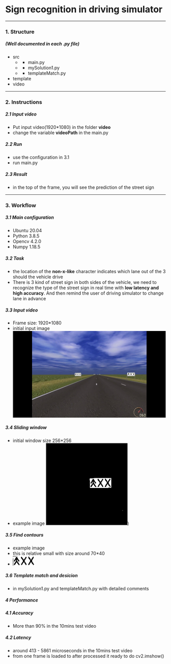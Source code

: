 # Sign recognition in driving simulator

-------
### 1. Structure 
##### *(Well documented in each .py file)*
- src
  - - main.py
  - - mySolution1.py
  - - templateMatch.py
- template
- video

----
### 2. Instructions

##### 2.1 Input video
- Put input video(1920*1080) in the folder **video**
- change the variable **videoPath** in the main.py

##### 2.2 Run
- use the configuration in 3.1
- run main.py

##### 2.3 Result
- in the top of the frame, you will see the prediction of the street sign

------
### 3. Workflow
##### 3.1 Main configuration
- Ubuntu 20.04
- Python 3.8.5
- Opencv 4.2.0
- Numpy 1.18.5

##### 3.2 Task
- the location of the **non-x-like** character indicates which lane out of the 3 should the vehicle drive
- There is 3 kind of street sign in both sides of the vehicle, we need to recognize the type of the street sign in real time with **low latency and high accuracy**. And then remind the user of driving simulator to change lane in advance

##### 3.3 Input video
- Frame size: 1920*1080
- initial input image ![](./example/66.jpg)

##### 3.4 Sliding window
- initial window size 256*256
- example image ![](./example/3.jpg))

##### 3.5 Find contours
- example image 
- this is relative small with size around 70*40
- ![](./example/2.jpg)

##### 3.6 Template match and desicion
- in mySolution1.py and templateMatch.py with detailed comments


##### 4 Performance
##### 4.1 Accuracy
- More than 90% in the 10mins test video

##### 4.2 Latency
- around 413 - 5861 microseconds in the 10mins test video
- from one frame is loaded to after processed it ready to do cv2.imshow()

